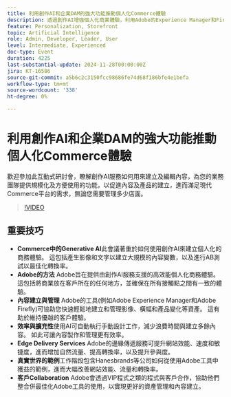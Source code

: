 ```yaml
---
title: 利用創作AI和企業DAM的強大功能推動個人化Commerce體驗
description: 透過創作AI增強個人化商業體驗，利用Adobe的Experience Manager和Firefly等工具來有效率地建立和管理內容、改善網站效能並提高轉換率，如Hanesbrands等真實世界範例所示。
feature: Personalization, Storefront
topic: Artificial Intelligence
role: Admin, Developer, Leader, User
level: Intermediate, Experienced
doc-type: Event
duration: 4225
last-substantial-update: 2024-11-28T00:00:00Z
jira: KT-16586
source-git-commit: a5b6c2c3150fcc98686fe74d68f186bfe4e1befa
workflow-type: tm+mt
source-wordcount: '338'
ht-degree: 0%

---
```



# 利用創作AI和企業DAM的強大功能推動個人化Commerce體驗

歡迎參加此互動式研討會，瞭解創作AI服務如何用來建立及編輯內容，為您的業務團隊提供規模化及方便使用的功能，以促進內容及產品的建立，進而滿足現代Commerce平台的需求，無論您需要管理多少店面。

>[!VIDEO](https://video.tv.adobe.com/v/3440500/?learn=on&enablevpops)

## 重要技巧

* **Commerce中的Generative AI**&#x200B;此會議著重於如何使用創作AI來建立個人化的商務體驗。 這包括產生影像和文字以建立大規模的內容變數，以及進行AB測試以最佳化轉換率。
* **Adobe的方法** Adobe旨在提供由創作AI服務支援的高效能個人化商務體驗。 這包括將商業放在客戶所在的任何地方，並確保在所有接觸點之間有一致的體驗。
* **內容建立與管理** Adobe的工具(例如Adobe Experience Manager和Adobe Firefly)可協助您快速輕鬆地建立和管理影像、橫幅和產品變化等資產。 這有助於維持優越的客戶體驗。
* **效率與擴充性**&#x200B;使用AI可自動執行手動設計工作，減少浪費時間與建立多餘內容。 如此可讓內容製作和管理更有效率。
* **Edge Delivery Services** Adobe的邊緣傳遞服務可提升網站效能、速度和敏捷度，進而增加自然流量、提高轉換率，以及提升參與度。
* **真實世界的範例**&#x200B;工作階段包含Hanesbrands等公司如何從使用Adobe工具中獲益的範例，進而大幅改善網站效能、流量和轉換率。
* **客戶Collaboration** Adobe會透過VIP程式之類的程式與客戶合作，協助他們整合併最佳化Adobe工具的使用，以實現更好的資產管理和內容建立。
